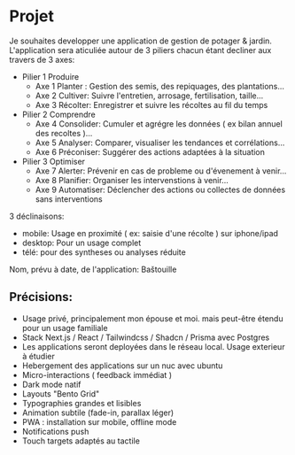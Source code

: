 # Projet
Je souhaites developper une application de gestion de potager & jardin. 
L'application sera aticuliée autour de 3 piliers chacun étant decliner aux travers de 3 axes:

- Pilier 1 Produire
	- Axe 1 Planter : Gestion des semis, des repiquages, des plantations...
	- Axe 2 Cultiver: Suivre l'entretien, arrosage, fertilisation, taille...
	- Axe 3 Récolter: Enregistrer et suivre les récoltes au fil du temps
- Pilier 2 Comprendre
	- Axe 4 Consolider: Cumuler et agrégre les données ( ex bilan annuel des recoltes )...
	- Axe 5 Analyser: Comparer, visualiser les tendances et corrélations...
	- Axe 6 Préconiser: Suggérer des actions adaptées à la situation
- Pilier 3 Optimiser
	- Axe 7 Alerter: Prévenir en cas de probleme ou d'évenement à venir...
	- Axe 8 Planifier: Organiser les intervenstions à venir...
	- Axe 9 Automatiser: Déclencher des actions ou collectes de données sans interventions

3 déclinaisons:
- mobile: Usage en proximité ( ex: saisie d'une récolte ) sur iphone/ipad
- desktop: Pour un usage complet
- télé: pour des syntheses ou analyses réduite
	
Nom, prévu à date, de l'application: Baštouille
	
## Précisions:
- Usage privé, principalement mon épouse et moi. mais peut-être étendu pour un usage familiale
- Stack Next.js / React / Tailwindcss / Shadcn / Prisma avec Postgres
- Les applications seront deployées dans le réseau local. Usage exterieur à étudier
- Hebergement des applications sur un nuc avec ubuntu
- Micro-interactions ( feedback immédiat )
- Dark mode natif
- Layouts "Bento Grid"
- Typographies grandes et lisibles
- Animation subtile (fade-in, parallax léger)
- PWA : installation sur mobile, offline mode
- Notifications push
- Touch targets adaptés au tactile
